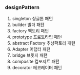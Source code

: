 ### designPattern

1. singleton 싱글톤 패턴
2. builder 빌더 패턴
3. factory 팩토리 패턴
4. prototype 프로토타입 패턴
5. abstract Factory 추상팩토리 패턴
6. Adapter 어댑터 패턴
7. bridge 브릿지 패턴
8. composite 컴포지트 패턴
9. decorator 테코레이터 패턴